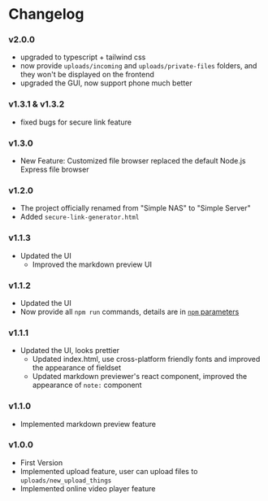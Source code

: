 # Changelog

### v2.0.0
- upgraded to typescript + tailwind css
- now provide `uploads/incoming` and `uploads/private-files` folders, and they won't be displayed on the frontend
- upgraded the GUI, now support phone much better

### v1.3.1 & v1.3.2
- fixed bugs for secure link feature

### v1.3.0
- New Feature: Customized file browser replaced the default Node.js Express file browser

### v1.2.0
- The project officially renamed from "Simple NAS" to "Simple Server"
- Added `secure-link-generator.html`

### v1.1.3
- Updated the UI
  - Improved the markdown preview UI

### v1.1.2
- Updated the UI
- Now provide all `npm run` commands, details are in [`npm` parameters](#npm-parameters)

### v1.1.1
- Updated the UI, looks prettier
  - Updated index.html, use cross-platform friendly fonts and improved the appearance of fieldset
  - Updated markdown previewer's react component, improved the appearance of `note:` component

### v1.1.0
- Implemented markdown preview feature

### v1.0.0
- First Version
- Implemented upload feature, user can upload files to `uploads/new_upload_things`
- Implemented online video player feature
